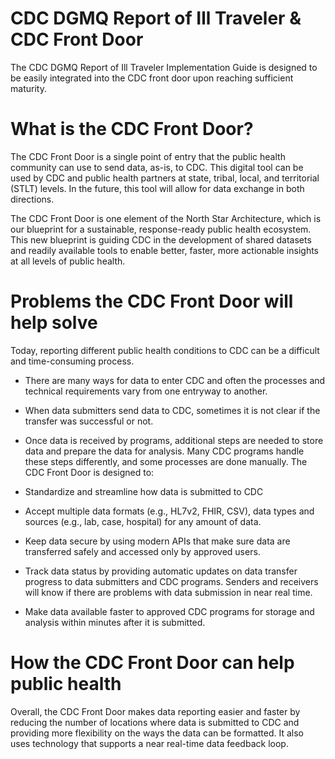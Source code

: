 # CDC DGMQ Report of Ill Traveler & CDC Front Door
The CDC DGMQ Report of Ill Traveler Implementation Guide is designed to be easily integrated into the CDC front door upon reaching sufficient maturity.
 
# What is the CDC Front Door?
The CDC Front Door is a single point of entry that the public health community can use to send data, as-is, to CDC. This digital tool can be used by CDC and public health partners at state, tribal, local, and territorial (STLT) levels. In the future, this tool will allow for data exchange in both directions.

The CDC Front Door is one element of the North Star Architecture, which is our blueprint for a sustainable, response-ready public health ecosystem. This new blueprint is guiding CDC in the development of shared datasets and readily available tools to enable better, faster, more actionable insights at all levels of public health.

# Problems the CDC Front Door will help solve
Today, reporting different public health conditions to CDC can be a difficult and time-consuming process.

* There are many ways for data to enter CDC and often the processes and technical requirements vary from one entryway to another.
* When data submitters send data to CDC, sometimes it is not clear if the transfer was successful or not.
* Once data is received by programs, additional steps are needed to store data and prepare the data for analysis. Many CDC programs handle these steps differently, and some processes are done manually.
The CDC Front Door is designed to:

* Standardize and streamline how data is submitted to CDC
* Accept multiple data formats (e.g., HL7v2, FHIR, CSV), data types and sources (e.g., lab, case, hospital) for any amount of data.
* Keep data secure by using modern APIs that make sure data are transferred safely and accessed only by approved users.
* Track data status by providing automatic updates on data transfer progress to data submitters and CDC programs. Senders and receivers will know if there are problems with data submission in near real time.
* Make data available faster to approved CDC programs for storage and analysis within minutes after it is submitted.
# How the CDC Front Door can help public health
Overall, the CDC Front Door makes data reporting easier and faster by reducing the number of locations where data is submitted to CDC and providing more flexibility on the ways the data can be formatted. It also uses technology that supports a near real-time data feedback loop.
